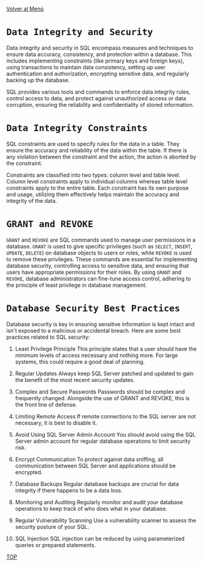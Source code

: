 [Volver al Menú](../root.md)

# `Data Integrity and Security`

Data integrity and security in SQL encompass measures and techniques to ensure data accuracy, consistency, and protection within a database. This includes implementing constraints (like primary keys and foreign keys), using transactions to maintain data consistency, setting up user authentication and authorization, encrypting sensitive data, and regularly backing up the database.

SQL provides various tools and commands to enforce data integrity rules, control access to data, and protect against unauthorized access or data corruption, ensuring the reliability and confidentiality of stored information.

# `Data Integrity Constraints`

SQL constraints are used to specify rules for the data in a table. They ensure the accuracy and reliability of the data within the table. If there is any violation between the constraint and the action, the action is aborted by the constraint.

Constraints are classified into two types: column level and table level. Column level constraints apply to individual columns whereas table level constraints apply to the entire table. Each constraint has its own purpose and usage, utilizing them effectively helps maintain the accuracy and integrity of the data.

# `GRANT and REVOKE`

`GRANT` and `REVOKE` are SQL commands used to manage user permissions in a database. `GRANT` is used to give specific privileges (such as `SELECT`, `INSERT`, `UPDATE`, `DELETE`) on database objects to users or roles, while `REVOKE` is used to remove these privileges. These commands are essential for implementing database security, controlling access to sensitive data, and ensuring that users have appropriate permissions for their roles. By using `GRANT` and `REVOKE`, database administrators can fine-tune access control, adhering to the principle of least privilege in database management.

# `Database Security Best Practices`

Database security is key in ensuring sensitive information is kept intact and isn't exposed to a malicious or accidental breach. Here are some best practices related to SQL security:

1. Least Privilege Principle
   This principle states that a user should have the minimum levels of access necessary and nothing more. For large systems, this could require a good deal of planning.

2. Regular Updates
   Always keep SQL Server patched and updated to gain the benefit of the most recent security updates.

3. Complex and Secure Passwords
   Passwords should be complex and frequently changed. Alongside the use of GRANT and REVOKE, this is the front line of defense.

4. Limiting Remote Access
   If remote connections to the SQL server are not necessary, it is best to disable it.

5. Avoid Using SQL Server Admin Account
   You should avoid using the SQL Server admin account for regular database operations to limit security risk.

6. Encrypt Communication
   To protect against data sniffing, all communication between SQL Server and applications should be encrypted.

7. Database Backups
   Regular database backups are crucial for data integrity if there happens to be a data loss.

8. Monitoring and Auditing
   Regularly monitor and audit your database operations to keep track of who does what in your database.

9. Regular Vulnerability Scanning
   Use a vulnerability scanner to assess the security posture of your SQL.

10. SQL Injection
    SQL injection can be reduced by using parameterized queries or prepared statements.

[TOP](#data-integrity-and-security)
